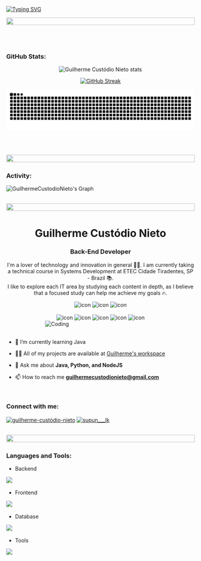 

[![Typing SVG](https://readme-typing-svg.herokuapp.com/?color=810EF7FF&size=35&center=true&vCenter=true&width=1000&lines=HELLO,+My+name+is+Guilherme+Custodio+Nieto;I'm+16+years+old;I'm+from+São+Paulo,+Brazil;I+study+System+Development+at+ETEC;Be+Welcome!+:%29)](https://git.io/typing-svg)

<img src="https://i.imgur.com/dBaSKWF.gif" height="20" width="100%">

 <br><br>

<h3 align="left">GitHub Stats:</h3>
<div align="center">
 
![Guilherme Custódio Nieto stats](https://github-readme-stats.vercel.app/api?username=GuilhermeCustodioNieto\&theme=midnight-purple\&show_icons=true\&show=reviews,prs_merged,prs_merged_percentage\&hide=contribs,issues)

[![GitHub Streak](https://streak-stats.demolab.com?user=GuilhermeCustodioNieto&theme=midnight-purple)](https://git.io/streak-stats)

![Snake animation](https://github.com/Manobal-Singh-Bagady/Manobal-Singh-Bagady/blob/output/github-contribution-grid-snake.svg)


</div>

<br><br>

<img src="https://i.imgur.com/dBaSKWF.gif" height="20" width="100%">

<h3 align="left">Activity:</h3>

![GuilhermeCustodioNieto's Graph](https://github-readme-activity-graph.vercel.app/graph?username=GuilhermeCustodioNieto&custom_title=Guilherme's%20GitHub%20Activity%20Graph&bg_color=0D1117&color=7F3FBF&line=7F3FBF&point=7F3FBF&area_color=FFFFFF&title_color=FFFFFF&area=true)
<br><br>

<img src="https://i.imgur.com/dBaSKWF.gif" height="20" width="100%">

<h1 align="center">Guilherme Custódio Nieto</h1>
<h3 align="center">Back-End Developer</h3>
<p align="center">I'm a lover of technology and innovation in general 👨‍💻. I am currently taking a technical course in Systems Development at ETEC Cidade Tiradentes, SP - Brazil 📚. <br> I like to explore each IT area by studying each content in depth, as I believe that a focused study can help me achieve my goals 🔥.</p>
<p align="center"> 
<!--  <img src="https://img.shields.io/badge/Languages-Python | Java | PHP | Typescript | Node | React -green.svg" alt="supun nanayakkara's languages" /> -->
<!--  <img alt="Profile followers" src="https://img.shields.io/github/followers/GuilhermeCustodioNieto"> -->
</p>

<div align="center">
  <img src="https://techstack-generator.vercel.app/java-icon.svg" alt="icon" width="50" height="50" />
  <img src="https://techstack-generator.vercel.app/python-icon.svg" alt="icon" width="50" height="50" />
  <img src="https://techstack-generator.vercel.app/js-icon.svg" alt="icon"width="50" height="50" />
</div>

<br>

<div align="center">
  <img src="https://user-images.githubusercontent.com/25181517/183891303-41f257f8-6b3d-487c-aa56-c497b880d0fb.png" alt="icon" width="50" height="50" />
  <img src="https://github.com/marwin1991/profile-technology-icons/assets/62091613/9bf5650b-e534-4eae-8a26-8379d076f3b4" alt="icon" width="50" height="50" />
  <img src="https://user-images.githubusercontent.com/25181517/183896128-ec99105a-ec1a-4d85-b08b-1aa1620b2046.png" alt="icon" width="50" height="50" />
    <img src="https://github.com/marwin1991/profile-technology-icons/assets/136815194/3c698a4f-84e4-4849-a900-476b14311634" alt="icon" width="50" height="50" />
  <img src="https://github-production-user-asset-6210df.s3.amazonaws.com/19180175/279444174-3b371807-db7c-45b4-8720-c0cfc901680a.png?X-Amz-Algorithm=AWS4-HMAC-SHA256&X-Amz-Credential=AKIAVCODYLSA53PQK4ZA%2F20240404%2Fus-east-1%2Fs3%2Faws4_request&X-Amz-Date=20240404T230026Z&X-Amz-Expires=300&X-Amz-Signature=589c959cc29d740b7fee88fa06676dc43fa44d1f553c6acfa66d7742c9e17458&X-Amz-SignedHeaders=host&actor_id=109774830&key_id=0&repo_id=364793759" alt="icon" width="50" height="50" />
</div>



<img align="right" alt="Coding" width="400" src="https://user-images.githubusercontent.com/74038190/229223263-cf2e4b07-2615-4f87-9c38-e37600f8381a.gif">
<br><br>

<!-- 🔭 I’m currently working on **UA IT(JKH IT)** -->

- 🌱 I’m currently learning Java

- 👨‍💻 All of my projects are available at [Guilherme's workspace](https://github.com/GuilhermeCustodioNietoe)

- 💬 Ask me about **Java, Python, and NodeJS**

- 📫 How to reach me **guilhermecustodionieto@gmail.com**

<!-- - 📄 Know about my experiences [my experiences](http://supun.traditionalme.life/#resume) -->

<br>
<h3 align="left">Connect with me:</h3>
<p align="left">
<a href="https://www.linkedin.com/in/guilherme-cust%C3%B3dio-nieto/" target="blank"><img align="center" src="https://raw.githubusercontent.com/rahuldkjain/github-profile-readme-generator/master/src/images/icons/Social/linked-in-alt.svg" alt="guilherme-custódio-nieto" height="30" width="40" /></a>
<a href="https://www.instagram.com/guih_nieto/" target="blank"><img align="center" src="https://github.com/rahuldkjain/github-profile-readme-generator/blob/master/src/images/icons/Social/instagram.svg" alt="supun___lk" height="30" width="40" /></a>

</p>
<br>

<img src="https://i.imgur.com/dBaSKWF.gif" height="20" width="100%">

<h3 align="left">Languages and Tools:</h3>

- Backend
<p align="left">
  <a href="https://skillicons.dev">
    <img src="https://skillicons.dev/icons?i=java,nodejs,py,spring,django,express" />
  </a>
</p>

- Frontend
<p align="left">
  <a href="https://skillicons.dev">
    <img src="https://skillicons.dev/icons?i=js,html,css,jquery" />
  </a>
</p>

- Database
<p align="left">
  <a href="https://skillicons.dev">
    <img src="https://skillicons.dev/icons?i=mongodb,mysql" />
  </a>
</p>

- Tools
<p align="left">
  <a href="https://skillicons.dev">
    <img src="https://skillicons.dev/icons?i=git,github,figma,idea,vscode,pycharm,powershell,linux" />
  </a>
</p>

<br/>


